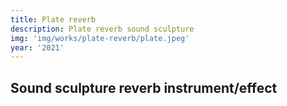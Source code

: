 ```yaml
---
title: Plate reverb
description: Plate reverb sound sculpture
img: 'img/works/plate-reverb/plate.jpeg'
year: '2021'
---
```


## Sound sculpture reverb instrument/effect
